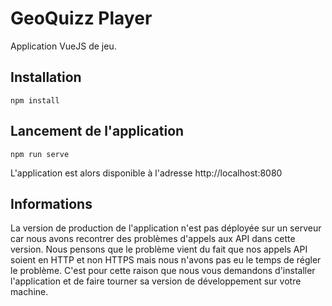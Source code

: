 # GeoQuizz Player
Application VueJS de jeu.

## Installation
```
npm install
```

## Lancement de l'application
```
npm run serve
```
L'application est alors disponible à l'adresse http://localhost:8080

## Informations
La version de production de l'application n'est pas déployée sur un serveur car nous avons recontrer des problèmes d'appels aux API dans cette version. Nous pensons que le problème vient du fait que nos appels API soient en HTTP et non HTTPS mais nous n'avons pas eu le temps de régler le problème. C'est pour cette raison que nous vous demandons d'installer l'application et de faire tourner sa version de développement sur votre machine.